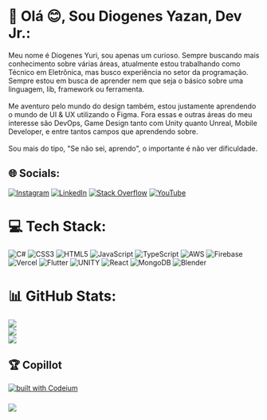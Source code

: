  # 💫 Olá 😊, Sou Diogenes Yazan, Dev Jr.:
Meu nome é Diogenes Yuri, sou apenas um curioso. Sempre buscando mais conhecimento sobre várias áreas, atualmente estou trabalhando como Técnico em Eletrônica, mas busco experiência no setor da programação. Sempre estou em busca de aprender nem que seja o básico sobre uma linguagem, lib, framework ou ferramenta.<br><br>Me aventuro pelo mundo do design também, estou justamente aprendendo o mundo de UI & UX utilizando o Figma. Fora essas e outras áreas do meu interesse são DevOps, Game Design tanto com Unity quanto Unreal, Mobile Developer, e entre tantos campos que aprendendo sobre.<br><br>Sou mais do tipo, "Se não sei, aprendo", o importante é não ver dificuldade.


## 🌐 Socials:
[![Instagram](https://img.shields.io/badge/Instagram-%23E4405F.svg?logo=Instagram&logoColor=white)](https://www.instagram.com/diognes_yazan/?hl=pt-br) [![LinkedIn](https://img.shields.io/badge/LinkedIn-%230077B5.svg?logo=linkedin&logoColor=white)](https://linkedin.com/in/https://www.linkedin.com/in/diogenesyuri/) [![Stack Overflow](https://img.shields.io/badge/-Stackoverflow-FE7A16?logo=stack-overflow&logoColor=white)](https://stackoverflow.com/users/https://stackoverflow.com/users/16248317/yazan-the-god) [![YouTube](https://img.shields.io/badge/YouTube-%23FF0000.svg?logo=YouTube&logoColor=white)](https://youtube.com/@https://www.youtube.com/channel/UCihTJT0za6Cu3A-JcfaTl7g) 

# 💻 Tech Stack:
![C#](https://img.shields.io/badge/c%23-%23239120.svg?style=plastic&logo=c-sharp&logoColor=white) ![CSS3](https://img.shields.io/badge/css3-%231572B6.svg?style=plastic&logo=css3&logoColor=white) ![HTML5](https://img.shields.io/badge/html5-%23E34F26.svg?style=plastic&logo=html5&logoColor=white) ![JavaScript](https://img.shields.io/badge/javascript-%23323330.svg?style=plastic&logo=javascript&logoColor=%23F7DF1E) ![TypeScript](https://img.shields.io/badge/typescript-%23007ACC.svg?style=plastic&logo=typescript&logoColor=white) ![AWS](https://img.shields.io/badge/AWS-%23FF9900.svg?style=plastic&logo=amazon-aws&logoColor=white)  ![Firebase](https://img.shields.io/badge/firebase-%23039BE5.svg?style=plastic&logo=firebase)   ![Vercel](https://img.shields.io/badge/vercel-%23000000.svg?style=plastic&logo=vercel&logoColor=white)  ![Flutter](https://img.shields.io/badge/Flutter-%2302569B.svg?style=plastic&logo=Flutter&logoColor=white)  ![UNITY](https://img.shields.io/badge/Unity-%2320232a.svg?style=plastic&logo=unity&logoColor=white)  ![React](https://img.shields.io/badge/react-%2320232a.svg?style=plastic&logo=react&logoColor=%2361DAFB)   ![MongoDB](https://img.shields.io/badge/MongoDB-%234ea94b.svg?style=plastic&logo=mongodb&logoColor=white)   ![Blender](https://img.shields.io/badge/blender-%23F5792A.svg?style=plastic&logo=blender&logoColor=white) 
# 📊 GitHub Stats:
![](https://github-readme-stats.vercel.app/api?username=DiogenesYazan&theme=dark&hide_border=false&include_all_commits=false&count_private=false)<br/>
![](https://github-readme-streak-stats.herokuapp.com/?user=DiogenesYazan&theme=dark&hide_border=false)<br/>
![](https://github-readme-stats.vercel.app/api/top-langs/?username=DiogenesYazan&theme=dark&hide_border=false&include_all_commits=false&count_private=false&layout=compact)

## 🏆 Copillot
[![built with Codeium](https://codeium.com/badges/main)]([https://codeium.com](https://codeium.com/profile/diogenes_yazan))

###
![](https://komarev.com/ghpvc/?username=DiogenesYazan&label=PROFILE+VIEWS)
###
<br clear="both">

